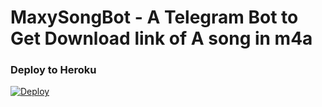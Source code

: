 # MaxySongBot - A Telegram Bot to Get Download link of A song in m4a


### Deploy to Heroku
[![Deploy](https://www.herokucdn.com/deploy/button.svg)](https://heroku.com/deploy)
